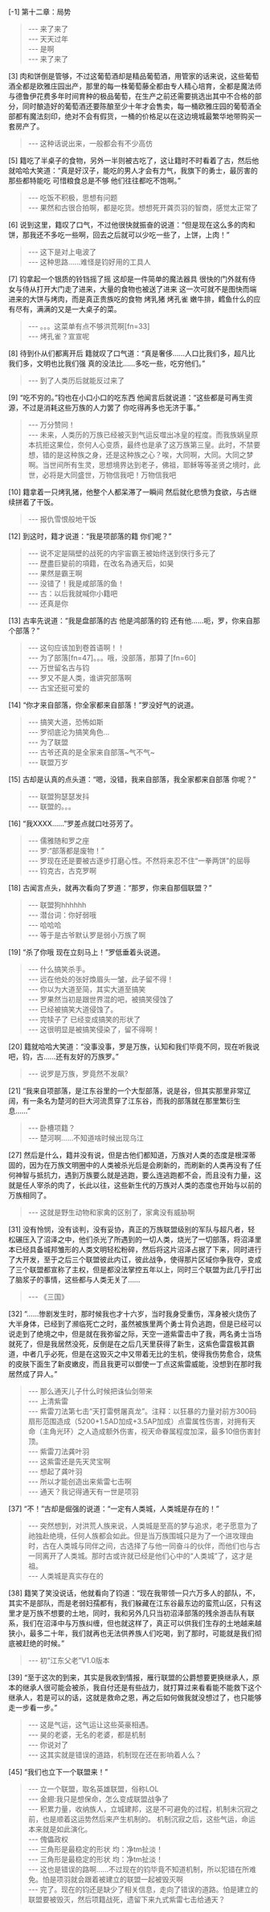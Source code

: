 
[-1] 第十二章：局势
>--- 来了来了<br>
>--- 天天过年<br>
>--- 是啊<br>
>--- 来了来了<br>

[3] 肉和饼倒是管够，不过这葡萄酒却是精品葡萄酒，用管家的话来说，这些葡萄酒全都是欧雅庄园出产，那里的每一株葡萄藤全都由专人精心培育，全都是魔法师与德鲁伊花费多年时间育种的极品葡萄，在生产之前还需要挑选出其中不合格的部分，同时酿造好的葡萄酒还要陈酿至少十年才会售卖，每一桶欧雅庄园的葡萄酒全部都有魔法刻印，绝对不会有假货，一桶的价格足以在这边境城最繁华地带购买一套房产了。
>--- 这种话说出来，一般都会有不少高仿<br>

[5] 籍吃了半桌子的食物，另外一半则被古吃了，这让籍时不时看着了古，然后他就哈哈大笑道：“真是好汉子，能吃的男人才会有力气，我旗下的勇士，最厉害的那些都特能吃 可惜粮食总是不够 他们往往都吃不饱啊。”
>--- 吃饭不积极，思想有问题<br>
>--- 果然和古很合拍啊，都是吃货。想想死开龚页羽的智商，感觉太正常了<br>

[6] 说到这里，籍叹了口气，不过他很快就振奋的说道：“但是现在这么多的肉和饼，那我还不多吃一些啊，回去之后就可以少吃一些了，上饼，上肉！”
>--- 这下是对上电波了<br>
>--- 这种思路……难怪是钧好用的工具人<br>

[7] 钧拿起一个银质的铃铛摇了摇 这却是一件简单的魔法器具 很快的门外就有侍女与侍从打开大门走了进来，大量的食物也被送了进来 这一次可就不是图快而端进来的大饼与烤肉，而是真正贵族吃的食物 烤乳猪 烤孔雀 嫩牛排，鳕鱼什么的应有尽有，满满的又是一大桌子的菜。
>--- 。。。这菜单有点不够洪荒啊[fn=33]<br>
>--- 烤孔雀？宣宣呢<br>

[8] 待到仆从们都离开后 籍就叹了口气道：“真是奢侈……人口比我们多，超凡比我们多，文明也比我们强 真的没法比……多吃一些，吃穷他们。”
>--- 到了人类历后就能反过来了<br>

[9] “吃不穷的。”钧也在小口小口的吃东西 他闻言后就说道：“这些都是可再生资源，不过是消耗这些万族的人力罢了 你吃得再多也无济于事。”
>--- 万分赞同！<br>
>--- 未来，人类历的万族已经被灭到气运反噬出冰皇的程度。而我族娲皇原本抗拒这果位，奈何人心变质，最终也是承了这万族第三皇。此时，不禁要想，错的是这种族之身，还是这种族之心？唉，大同啊，大同。大同之梦啊。当世间所有生灵，思想境界达到老子，佛祖，耶稣等等圣贤之境时，此世，必将是大同盛世，万物信我吧！万物信我吧<br>

[10] 籍拿着一只烤乳猪，他整个人都呆滞了一瞬间 然后就化悲愤为食欲，与古继续拼着了干饭。
>--- 报仇雪恨般地干饭<br>

[12] 到这时，籍才说道：“我是项部落的籍 你们呢？”
>--- 说不定是隔壁的战死的内宇宙霸王被始终送到侠行多元了<br>
>--- 歷盡巨變前的項籍，在改名為通天后，如昊<br>
>--- 果然是霸王啊<br>
>--- 没错了！我是咸部落的鱼！<br>
>--- 古：以后我就喊你小籍吧<br>
>--- 还真是你<br>

[13] 古率先说道：“我是盘部落的古 他是鸿部落的钧 还有他……呃，罗，你来自那个部落？”
>--- 这句应该加到卷首语啊！！<br>
>--- 为了部落[fn=47]。。。哦，没部落，那算了[fn=60]<br>
>--- 万世留名古与钧<br>
>--- 罗又不是人类，谁讲究部落啊<br>
>--- 古宝还挺可爱的<br>

[14] “你才来自部落，你全家都来自部落！”罗没好气的说道。
>--- 搞笑大道，恐怖如斯<br>
>--- 罗彻底沦为搞笑角色…<br>
>--- 为了联盟<br>
>--- 古爷还真的是全家来自部落~气不气~<br>
>--- 联盟万岁<br>

[15] 古却是认真的点头道：“嗯，没错，我来自部落，我全家都来自部落 你呢？”
>--- 联盟狗瑟瑟发抖<br>
>--- 联盟的。。。<br>

[16] “我XXXX……”罗差点就口吐芬芳了。
>--- 儒雅随和罗之座<br>
>--- 罗:“部落都是废物！”<br>
>--- 罗现在还是要被古逐步打磨心性。不然将来忍不住“一拳两饼”的屈辱<br>
>--- 钧克古，古克罗啊<br>

[18] 古闻言点头，就再次看向了罗道：“那罗，你来自那個联盟？”
>--- 联盟狗hhhhhh<br>
>--- 潜台词：你好弱哦<br>
>--- 哈哈哈<br>
>--- 等于是古爷默认罗是弱小万族了啊<br>

[19] “杀了你哦 现在立刻马上！”罗低垂着头说道。
>--- 什么搞笑杀手。<br>
>--- 远在他处的张好煥眉头一皱，此子留不得！<br>
>--- 你以为大道至简，其实大道至搞笑<br>
>--- 罗果然当初是跟世界混的吧，被搞笑侵蚀了<br>
>--- 已经被搞笑大道侵蚀了。<br>
>--- 完犊子了 已经变成搞笑的形状了<br>
>--- 这很明显是被搞笑侵染了，留不得啊！<br>

[20] 籍就哈哈大笑道：“没事没事，罗是万族，认知和我们毕竟不同，现在听我说吧，钧，古……还有友好的万族罗。”
>--- 说罗是万族，罗竟然不发飙?<br>

[21] “我来自项部落，是江东谷里的一个大型部落，说是谷，但其实那里非常辽阔，有一条名为楚河的巨大河流贯穿了江东谷，而我的部落就在那里繁衍生息……”
>--- 卧槽项籍？<br>
>--- 楚河啊……不知道啥时候出现乌江<br>

[27] 然后是什么，籍并没有说，但是古他们都知道，万族对人类的态度是根深蒂固的，因为在万族文明圈中的人类被杀光后是会刷新的，而刷新的人类再没有了任何神智与抵抗力，遇到万族要么就是逃跑，要么连逃跑都不会，而且没有力量，这就是任人宰杀的肉了，长此以往，这些新生代的万族对人类的态度也开始与以前的万族相同了。
>--- 这就是野生动物和家禽的区别了，家禽没有威胁啊<br>

[31] 没有怜悯，没有谈判，没有妥协，真正的万族联盟级别的军队与超凡者，轻松碾压入了沼泽之中，他们杀光了所遇到的一切人类，烧光了一切部落，将沼泽里本已经具备城邦雏形的人类文明轻松粉碎，然后将这片沼泽占据了下来，同时进行了大开发，至于之后三个联盟彼此内讧，彼此战争，使得那片区域你争我夺，变成了三个联盟都宣称了主权，但是都没法掌控五年以上，同时三个联盟为此几乎打出了脑浆子的事情，这些都与人类无关了……
>--- 《三国》<br>

[32] “……惨剧发生时，那时候我也才十六岁，当时我身受重伤，浑身被火烧伤了大半身体，已经到了濒临死亡之时，虽然被族里两个勇士背负逃跑，但是已经可以说走到了绝境之中，但是就在我弥留之际，天空一道紫雷击中了我，两名勇士当场就死了，但是我居然没死，反倒是在之后几天里获得了新生，这紫色雷霆极其霸道，中者几乎必死，但是在这毁灭之中又带着无比的生机，使得我伤势愈合，烧焦的皮肤下面生了新皮嫩皮，而且我更可以御使一丁点这紫雷威能，没想到在那时我居然成了异人。”
>--- 那么通天儿子什么时候把诛仙剑带来<br>
>--- 上清紫雷<br>
>--- 紫雷刀法第七击“天打雷劈屠真龙”。注释：以狂暴的力量对前方300码扇形范围造成（5200+1.5AD加成+3.5AP加成）点雷属性伤害，对拥有天命（主角光环）之人造成额外伤害，视天命眷属程度加深，最多10倍伤害封顶。<br>
>--- 紫雷刀法龚叶羽<br>
>--- 这紫雷还是先天灵宝啊<br>
>--- 想起了龚叶羽<br>
>--- 所以才能创造出来紫雷七击啊<br>
>--- 通天？我记得通天有一世是项羽<br>

[37] “不！”古却是倔强的说道：“一定有人类城，人类城是存在的！”
>--- 突然想到，对洪荒人族来说，人类城是至高的梦与追求，老子愿意为了祂独赴绝境，任何人族都会如此。但是当万族围城只是为了一个进攻理由时，古在人类城与同伴之间，古选择了与他一同奋斗的伙伴，而他们也与古一同离开了人类城。那时古或许就已经是他们心中的“人类城”了，这才是祖。<br>
>--- 人类城是真实存在的<br>

[38] 籍笑了笑没说话，他就看向了钧道：“现在我带领一只六万多人的部队，不，其实不是部队，而是老弱妇孺都有，我们躲藏在江东谷最东边的蛮荒山区，只有这里才是万族不想要的土地，同时，我和另外几只当初沼泽部落的残余游击队有联系，我们在沼泽中与万族纠缠，但也就这样了，真正可以供我们生存的土地越来越狭小，最多二十年，我们就再也无法供养族人们吃喝，到了那时，可能就是我们彻底被赶绝的时候。”
>--- 初“江东父老”V1.0版本<br>

[39] “至于这次的到来，其实是我收到情报，雁行联盟的公爵想要更换继承人，原本的继承人很可能会被杀，我自付还是有些战力，就打算过来看看能不能救下这个继承人，若是可以的话，这就是救命之恩，再之后如何做我就没想过了，也只能够走一步看一步。”
>--- 这是气运，这气运让这些英豪相遇。<br>
>--- 昊的老婆，无名的老婆，都是机制<br>
>--- 你说对了<br>
>--- 这其实就是错误的道路，机制现在还在影响着人么？<br>

[45] “我们也立下一个联盟来！”
>--- 立一个联盟，取名英雄联盟，俗称LOL<br>
>--- 金翅:我只是想保命，怎么变成联盟战争了<br>
>--- 积累力量，收纳族人，立城建邦，这是不可避免的过程，机制未沉寂之前，也是顺着这运势然后来产生机制的。  机制沉寂之后，这些气运，命运本来就是如此演化。<br>
>--- 傀儡政权<br>
>--- 三角形是最稳定的形状
均：净tm扯淡！<br>
>--- 三角形是最稳定的形状
均：净tm扯淡！<br>
>--- 这也是错误的路啊……不过现在的钧毕竟不知道机制，所以犯错在所难免。怕是项羽就会跟着被建立的联盟一起被毁灭啊<br>
>--- 完了。现在的钧还是缺少了相关信息，走向了错误的道路。怕是建立的联盟要被毁灭，然后项籍战死，遗留下来九式紫雷七击给通天？<br>
